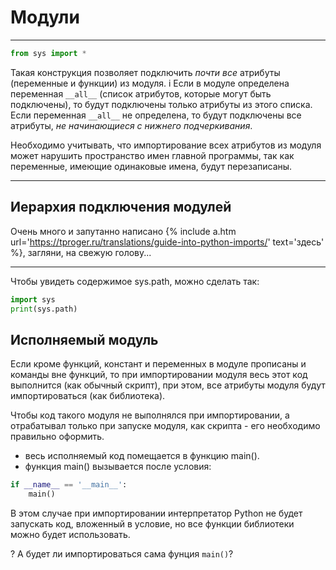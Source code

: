 # Модули

---

```python
from sys import *
```
Такая конструкция позволяет подключить _почти все_ атрибуты (переменные и функции) из модуля. <span class="info">i</span> Если в модуле определена переменная `__all__` (список атрибутов, которые могут быть подключены), то будут подключены только атрибуты из этого списка. Если переменная `__all__` не определена, то будут подключены все атрибуты, _не начинающиеся с нижнего подчеркивания_.

Необходимо учитывать, что импортирование всех атрибутов из модуля может нарушить пространство имен главной программы, так как переменные, имеющие одинаковые имена, будут перезаписаны.

---

## Иерархия подключения модулей

Очень много и запутанно написано {% include a.htm url='https://tproger.ru/translations/guide-into-python-imports/' text='здесь' %}, загляни, на свежую голову...

---

Чтобы увидеть содержимое sys.path, можно сделать так:

```python
import sys
print(sys.path)
```

## Исполняемый модуль

Если кроме функций, констант и переменных в модуле прописаны и команды вне функций, то при импортировании модуля весь этот код выполнится (как обычный скрипт), при этом, все атрибуты модуля будут импортироваться (как библиотека).

Чтобы код такого модуля не выполнялся при импортировании, а отрабатывал только при запуске модуля, как скрипта - его необходимо правильно оформить.

- весь исполняемый код помещается в функцию main().
- функция main() вызывается после условия:

```python
if __name__ == '__main__':
    main()
```

В этом случае при импортировании интерпретатор Python не будет запускать код, вложенный в условие, но все функции библиотеки можно будет использовать.

<span class="ques">?</span> А будет ли импортироваться сама фунция `main()`?

